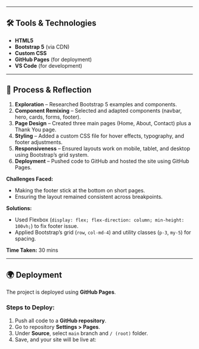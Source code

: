 
---

## 🛠️ Tools & Technologies
- **HTML5**
- **Bootstrap 5** (via CDN)
- **Custom CSS**
- **GitHub Pages** (for deployment)
- **VS Code** (for development)

---

## 📖 Process & Reflection
1. **Exploration** – Researched Bootstrap 5 examples and components.
2. **Component Remixing** – Selected and adapted components (navbar, hero, cards, forms, footer).
3. **Page Design** – Created three main pages (Home, About, Contact) plus a Thank You page.
4. **Styling** – Added a custom CSS file for hover effects, typography, and footer adjustments.
5. **Responsiveness** – Ensured layouts work on mobile, tablet, and desktop using Bootstrap’s grid system.
6. **Deployment** – Pushed code to GitHub and hosted the site using GitHub Pages.

**Challenges Faced:**
- Making the footer stick at the bottom on short pages.
- Ensuring the layout remained consistent across breakpoints.

**Solutions:**
- Used Flexbox (`display: flex; flex-direction: column; min-height: 100vh;`) to fix footer issue.
- Applied Bootstrap’s grid (`row`, `col-md-4`) and utility classes (`p-3`, `my-5`) for spacing.

**Time Taken:** 30 mins

---

## 🌍 Deployment
The project is deployed using **GitHub Pages**.

### Steps to Deploy:
1. Push all code to a **GitHub repository**.
2. Go to repository **Settings > Pages**.
3. Under **Source**, select `main` branch and `/ (root)` folder.
4. Save, and your site will be live at:  
